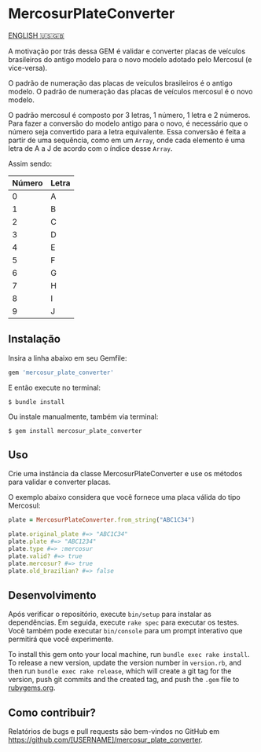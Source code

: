 # MercosurPlateConverter

[ENGLISH 🇺🇸🇬🇧](README_en.md)

A motivação por trás dessa GEM é validar e converter placas de veículos brasileiros do antigo modelo para o novo modelo adotado pelo Mercosul (e vice-versa).

O padrão de numeração das placas de veículos brasileiros é o antigo modelo.
O padrão de numeração das placas de veículos mercosul é o novo modelo.

O padrão mercosul é composto por 3 letras, 1 número, 1 letra e 2 números.
Para fazer a conversão do modelo antigo para o novo, é necessário que o número seja convertido para a letra equivalente.
Essa conversão é feita a partir de uma sequência, como em um `Array`, onde cada elemento é uma letra de A a J de acordo com o índice desse `Array`.

Assim sendo:

|Número|Letra|
|-----|------|
|0|A|
|1|B|
|2|C|
|3|D|
|4|E|
|5|F|
|6|G|
|7|H|
|8|I|
|9|J|

## Instalação

Insira a linha abaixo em seu Gemfile:

```ruby
gem 'mercosur_plate_converter'
```

E então execute no terminal:

    $ bundle install

Ou instale manualmente, também via terminal:

    $ gem install mercosur_plate_converter

## Uso

Crie uma instância da classe MercosurPlateConverter e use os métodos para validar e converter placas.

O exemplo abaixo considera que você fornece uma placa válida do tipo Mercosul:

```ruby
plate = MercosurPlateConverter.from_string("ABC1C34")

plate.original_plate #=> "ABC1C34"
plate.plate #=> "ABC1234"
plate.type #=> :mercosur
plate.valid? #=> true
plate.mercosur? #=> true
plate.old_brazilian? #=> false
```

## Desenvolvimento

Após verificar o repositório, execute `bin/setup` para instalar as dependências. Em seguida, execute `rake spec` para executar os testes. Você também pode executar `bin/console` para um prompt interativo que permitirá que você experimente.

To install this gem onto your local machine, run `bundle exec rake install`. To release a new version, update the version number in `version.rb`, and then run `bundle exec rake release`, which will create a git tag for the version, push git commits and the created tag, and push the `.gem` file to [rubygems.org](https://rubygems.org).

## Como contribuir?

Relatórios de bugs e pull requests são bem-vindos no GitHub em https://github.com/[USERNAME]/mercosur_plate_converter.
